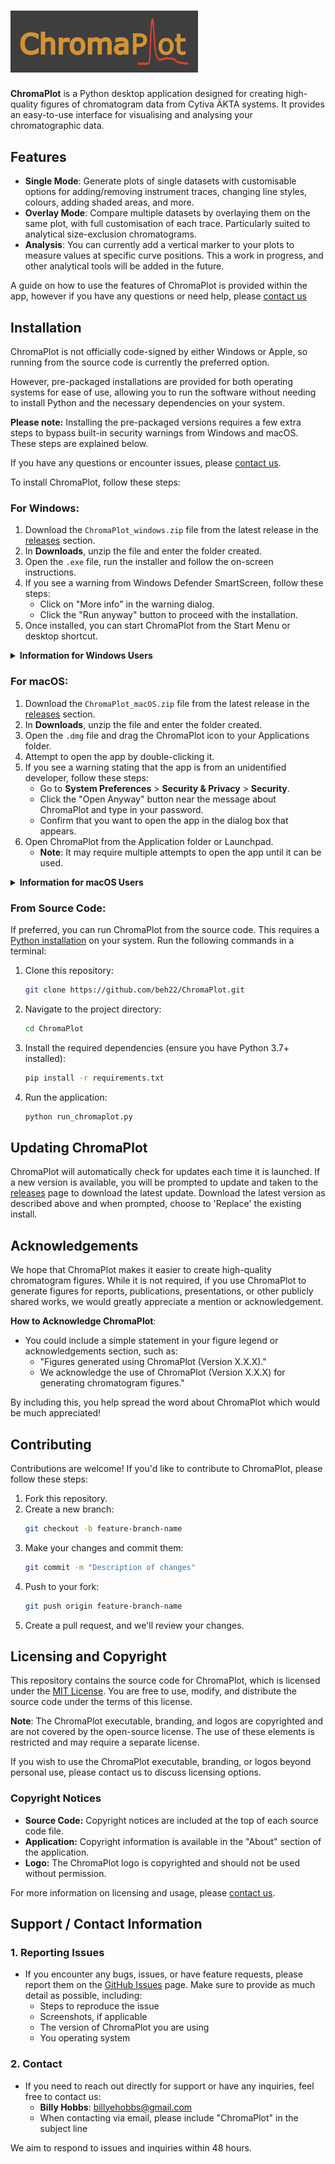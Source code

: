 # <img src="chromaplot/resources/cp_logo.png" alt="ChromaPlot logo" width="300" />

**ChromaPlot** is a Python desktop application designed for creating high-quality figures of chromatogram data from Cytiva ÄKTA systems. It provides an easy-to-use interface for visualising and analysing your chromatographic data.

## Features

- **Single Mode**: Generate plots of single datasets with customisable options for adding/removing instrument traces, changing line styles, colours, adding shaded areas, and more.
- **Overlay Mode**: Compare multiple datasets by overlaying them on the same plot, with full customisation of each trace. Particularly suited to analytical size-exclusion chromatograms.
- **Analysis**: You can currently add a vertical marker to your plots to measure values at specific curve positions. This a work in progress, and other analytical tools will be added in the future.

A guide on how to use the features of ChromaPlot is provided within the app, however if you have any questions or need help, please [contact us](#support--contact-information)

## Installation

ChromaPlot is not officially code-signed by either Windows or Apple, so running from the source code is currently the preferred option.

However, pre-packaged installations are provided for both operating systems for ease of use, allowing you to run the software without needing to install Python and the necessary dependencies on your system.

**Please note:** Installing the pre-packaged versions requires a few extra steps to bypass built-in security warnings from Windows and macOS. These steps are explained below.

If you have any questions or encounter issues, please [contact us](#support--contact-information).

To install ChromaPlot, follow these steps:

### For Windows:

1. Download the `ChromaPlot_windows.zip` file from the latest release in the [releases](https://github.com/beh22/ChromaPlot/releases) section.
2. In **Downloads**, unzip the file and enter the folder created.
3. Open the `.exe` file, run the installer and follow the on-screen instructions.
4. If you see a warning from Windows Defender SmartScreen, follow these steps:
   - Click on "More info" in the warning dialog.
   - Click the "Run anyway" button to proceed with the installation.
5. Once installed, you can start ChromaPlot from the Start Menu or desktop shortcut.

<details>
   <summary><b>Information for Windows Users</b></summary>

Because ChromaPlot is not signed with a code-signing certificate from a trusted Certificate Authority, you may encounter a Windows Defender SmartScreen warning when you try to run the application.

**Disclaimer**: We have taken steps to ensure that ChromaPlot is safe and secure. The app is not signed with a code-signing certificate, but you can inspect the source code in this repository or run it directly from the source if you prefer.

**Why This Happens**: Windows Defender SmartScreen warns users when apps from unknown publishers are run. Code-signing certificates bypass this warning but obtaining one can be costly for open-source projects like ChromaPlot.

</details>

### For macOS:

1. Download the `ChromaPlot_macOS.zip` file from the latest release in the [releases](https://github.com/beh22/ChromaPlot/releases) section.
2. In **Downloads**, unzip the file and enter the folder created.
3. Open the `.dmg` file and drag the ChromaPlot icon to your Applications folder.
4. Attempt to open the app by double-clicking it.
5. If you see a warning stating that the app is from an unidentified developer, follow these steps:
   - Go to **System Preferences** > **Security & Privacy** > **Security**.
   - Click the "Open Anyway" button near the message about ChromaPlot and type in your password.
   - Confirm that you want to open the app in the dialog box that appears.
6. Open ChromaPlot from the Application folder or Launchpad.
   - **Note**: It may require multiple attempts to open the app until it can be used.

<details>
   <summary><b>Information for macOS Users</b></summary>

Since ChromaPlot is not signed with an Apple-issued certificate, you may encounter a warning when attempting to open the application. This is because Apple cannot verify that the app is from a trusted developer.

**Disclaimer**: We have taken steps to ensure that ChromaPlot is safe and secure, though it has not been officially notarized by Apple. You can review the source code in this repository or run the app from the source code.

**Why This Happens**: Apple's Gatekeeper security system prevents apps from unidentified developers from running by default. Notarizing an app requires a paid Apple Developer account, which is not feasible for all open-source projects.

</details>

### From Source Code:

If preferred, you can run ChromaPlot from the source code. This requires a [Python installation](https://www.python.org/downloads/) on your system. Run the following commands in a terminal:

1. Clone this repository:
   ```bash
   git clone https://github.com/beh22/ChromaPlot.git
   ```
2. Navigate to the project directory:
   ```bash
   cd ChromaPlot
   ```
3. Install the required dependencies (ensure you have Python 3.7+ installed):
   ```bash
   pip install -r requirements.txt
   ```
4. Run the application:
   ```bash
   python run_chromaplot.py
   ```

## Updating ChromaPlot

ChromaPlot will automatically check for updates each time it is launched. If a new version is available, you will be prompted to update and taken to the [releases](https://github.com/beh22/ChromaPlot/releases) page to download the latest update. Download the latest version as described above and when prompted, choose to 'Replace' the existing install.

## Acknowledgements

We hope that ChromaPlot makes it easier to create high-quality chromatogram figures. While it is not required, if you use ChromaPlot to generate figures for reports, publications, presentations, or other publicly shared works, we would greatly appreciate a mention or acknowledgement.

**How to Acknowledge ChromaPlot**:

- You could include a simple statement in your figure legend or acknowledgements section, such as:
  - "Figures generated using ChromaPlot (Version X.X.X)."
  - We acknowledge the use of ChromaPlot (Version X.X.X) for generating chromatogram figures."

By including this, you help spread the word about ChromaPlot which would be much appreciated!

## Contributing

Contributions are welcome! If you'd like to contribute to ChromaPlot, please follow these steps:

1. Fork this repository.
2. Create a new branch:
   ```bash
   git checkout -b feature-branch-name
   ```
3. Make your changes and commit them:
   ```bash
   git commit -m "Description of changes"
   ```
4. Push to your fork:
   ```bash
   git push origin feature-branch-name
   ```
5. Create a pull request, and we'll review your changes.

## Licensing and Copyright

This repository contains the source code for ChromaPlot, which is licensed under the [MIT License](LICENSE). You are free to use, modify, and distribute the source code under the terms of this license.

**Note**: The ChromaPlot executable, branding, and logos are copyrighted and are not covered by the open-source license. The use of these elements is restricted and may require a separate license.

If you wish to use the ChromaPlot executable, branding, or logos beyond personal use, please contact us to discuss licensing options.

### Copyright Notices

- **Source Code:** Copyright notices are included at the top of each source code file.
- **Application:** Copyright information is available in the "About" section of the application.
- **Logo:** The ChromaPlot logo is copyrighted and should not be used without permission.

For more information on licensing and usage, please [contact us](#support--contact-information).

## Support / Contact Information

### 1. **Reporting Issues**

- If you encounter any bugs, issues, or have feature requests, please report them on the [GitHub Issues](https://github.com/beh22/ChromaPlot/issues) page. Make sure to provide as much detail as possible, including:
  - Steps to reproduce the issue
  - Screenshots, if applicable
  - The version of ChromaPlot you are using
  - You operating system

### 2. **Contact**

- If you need to reach out directly for support or have any inquiries, feel free to contact us:
  - **Billy Hobbs**: [billyehobbs@gmail.com](mailto:billyehobbs@gmail.com)
  - When contacting via email, please include "ChromaPlot" in the subject line

We aim to respond to issues and inquiries within 48 hours.
